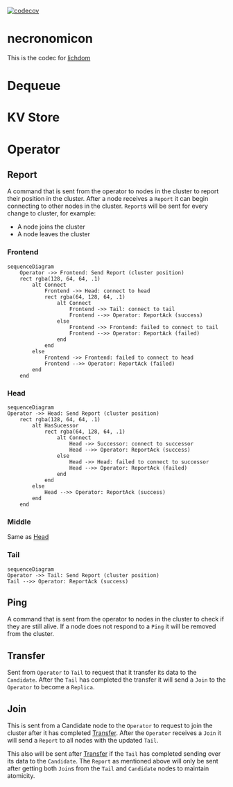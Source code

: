 [![codecov](https://codecov.io/gh/nyanzoo/necronomicon/graph/badge.svg?token=crBlCdFC0o)](https://codecov.io/gh/nyanzoo/necronomicon)

# necronomicon
This is the codec for [lichdom](https://github.com/nyanzoo/lichdom)

# Dequeue

# KV Store

# Operator
## Report
A command that is sent from the operator to nodes in the cluster to report their position in the cluster. After a node receives a `Report` it can begin connecting to other nodes in the cluster. `Report`s will be sent for every change to cluster, for example:
- A node joins the cluster
- A node leaves the cluster

### Frontend
```mermaid
sequenceDiagram
    Operator ->> Frontend: Send Report (cluster position)
    rect rgba(128, 64, 64, .1)
        alt Connect
            Frontend ->> Head: connect to head
            rect rgba(64, 128, 64, .1)
                alt Connect
                    Frontend ->> Tail: connect to tail
                    Frontend -->> Operator: ReportAck (success)
                else
                    Frontend ->> Frontend: failed to connect to tail
                    Frontend -->> Operator: ReportAck (failed)
                end
            end
        else
            Frontend ->> Frontend: failed to connect to head
            Frontend -->> Operator: ReportAck (failed)
        end
    end
```
### Head
```mermaid
sequenceDiagram
Operator ->> Head: Send Report (cluster position)
    rect rgba(128, 64, 64, .1)
        alt HasSucessor
            rect rgba(64, 128, 64, .1)
                alt Connect
                    Head ->> Successor: connect to successor
                    Head -->> Operator: ReportAck (success)
                else
                    Head ->> Head: failed to connect to successor
                    Head -->> Operator: ReportAck (failed)
                end
            end
        else
            Head -->> Operator: ReportAck (success)
        end
    end
```
### Middle
Same as [Head](#head)
### Tail
```mermaid
sequenceDiagram
Operator ->> Tail: Send Report (cluster position)
Tail -->> Operator: ReportAck (success)
```

## Ping
A command that is sent from the operator to nodes in the cluster to check if they are still alive. If a node does not respond to a `Ping` it will be removed from the cluster.

## Transfer
Sent from `Operator` to `Tail` to request that it transfer its data to the `Candidate`. After the `Tail` has completed the transfer it will send a `Join` to the `Operator` to become a `Replica`.

## Join
This is sent from a Candidate node to the `Operator` to request to join the cluster after it has completed [Transfer](#transfer). After the `Operator` receives a `Join` it will send a `Report` to all nodes with the updated `Tail`. 

This also will be sent after [Transfer](#transfer) if the `Tail` has completed sending over its data to the `Candidate`. The `Report` as mentioned above will only be sent after getting both `Join`s from the `Tail` and `Candidate` nodes to maintain atomicity.
